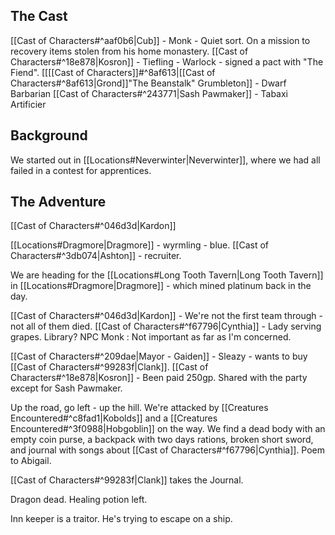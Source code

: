 ## The Cast
[[Cast of Characters#^aaf0b6|Cub]] - Monk - Quiet sort. On a mission to recovery items stolen from his home monastery.
[[Cast of Characters#^18e878|Kosron]] - Tiefling - Warlock - signed a pact with "The Fiend".
[[[[Cast of Characters]]#^8af613|[[Cast of Characters#^8af613|Grond]]"The Beanstalk" Grumbleton]] - Dwarf Barbarian
[[Cast of Characters#^243771|Sash Pawmaker]] - Tabaxi Artificier
## Background
We started out in [[Locations#Neverwinter|Neverwinter]], where we had all failed in a contest for apprentices.

## The Adventure
[[Cast of Characters#^046d3d|Kardon]]

[[Locations#Dragmore|Dragmore]] - wyrmling - blue.
[[Cast of Characters#^3db074|Ashton]] - recruiter.

We are heading for the [[Locations#Long Tooth Tavern|Long Tooth Tavern]] in [[Locations#Dragmore|Dragmore]] - which mined platinum back in the day.

[[Cast of Characters#^046d3d|Kardon]] - We're not the first team through - not all of them died.
[[Cast of Characters#^f67796|Cynthia]] - Lady serving grapes. Library?
NPC Monk : Not important as far as I'm concerned.

[[Cast of Characters#^209dae|Mayor - Gaiden]] - Sleazy - wants to buy [[Cast of Characters#^99283f|Clank]].
[[Cast of Characters#^18e878|Kosron]] - Been paid 250gp. Shared with the party except for Sash Pawmaker.

Up the road, go left - up the hill.
We're attacked by [[Creatures Encountered#^c8fad1|Kobolds]] and a [[Creatures Encountered#^3f0988|Hobgoblin]] on the way.
We find a dead body with an empty coin purse, a backpack with two days rations, broken short sword, and journal with songs about [[Cast of Characters#^f67796|Cynthia]].
Poem to Abigail.

[[Cast of Characters#^99283f|Clank]] takes the Journal.

Dragon dead.
Healing potion left.

Inn keeper is a traitor. He's trying to escape on a ship.
